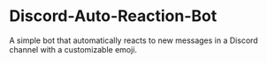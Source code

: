 # Discord-Auto-Reaction-Bot
A simple bot that automatically reacts to new messages in a Discord channel with a customizable emoji.
